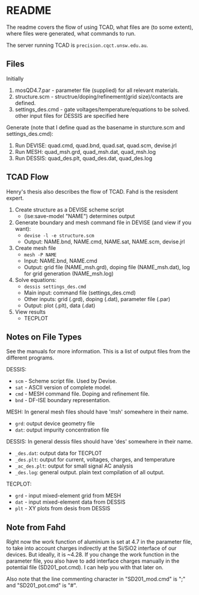 README
============

The readme covers the flow of using TCAD, what files are (to some extent), where
files were generated, what commands to run.

The server running TCAD is `precision.cqct.unsw.edu.au`.

Files
------------

Initially

1. mosQD4.7.par - parameter file (supplied) for all relevant materials.
2. structure.scm - structrue/doping/refinement(grid size)/contacts are defined.
3. settings_des.cmd - gate voltages/temperature/equations to be solved. other
   input files for DESSIS are specified here

Generate (note that I define quad as the basename in sturcture.scm and
settings_des.cmd):

1. Run DEVISE: quad.cmd, quad.bnd, quad.sat, quad.scm, devise.jrl
2. Run MESH: quad_msh.grd, quad_msh.dat, quad_msh.log
3. Run DESSIS: quad_des.plt, quad_des.dat, quad_des.log

TCAD Flow
--------------
Henry's thesis also describes the flow of TCAD. Fahd is the resisdent expert.

1. Create structure as a DEVISE scheme script
    * (ise:save-model "NAME") determines output
2. Generate boundary and mesh command file in DEVISE (and view if you want):
    * `devise -l -e structure.scm`
    * Output: NAME.bnd, NAME.cmd, NAME.sat, NAME.scm, devise.jrl
3. Create mesh file
    * `mesh -P NAME`
    * Input: NAME.bnd, NAME.cmd
    * Output: grid file (NAME_msh.grd), doping file (NAME_msh.dat), log for grid
      generation (NAME_msh.log)
4. Solve equations:
    * `dessis settings_des.cmd`
    * Main input: command file (settings_des.cmd)
    * Other inputs: grid (.grd), doping (.dat), parameter file (.par)
    * Output: plot (.plt), data (.dat)
5. View results
    * TECPLOT

Notes on File Types
-------------------

See the manuals for more information. This is a list of output files from the
different programs.

DESSIS:

* `scm` - Scheme script file. Used by Devise.
* `sat` - ASCII version of complete model.
* `cmd` - MESH command file. Doping and refinement file.
* `bnd` - DF-ISE boundary representation.

MESH:
In general mesh files should have 'msh' somewhere in their name.

* `grd`: output device geometry file
* `dat`: output impurity concentration file

DESSIS:
In general dessis files should have 'des' somewhere in their name.

* `_des.dat`: output data for TECPLOT
* `_des.plt`: output for current, voltages, charges, and temperature
* `_ac_des.plt`: output for small signal AC analysis
* `_des.log`: general output. plain text compilation of all output.

TECPLOT:

* `grd` - input mixed-element grid from MESH
* `dat` - input mixed-element data from DESSIS
* `plt` - XY plots from desis from DESSIS

Note from Fahd
----------------------
Right now the work function of aluminium is set at 4.7 in the parameter file, to
take into account charges indirectly at the Si/SiO2 interface of our devices.
But ideally, it is ~4.28. If you change the work function in the parameter file,
you also have to add interface charges manually in the potential file
(SD201_pot.cmd). I can help you with that later on.

Also note that the line commenting character in "SD201_mod.cmd" is ";" and
"SD201_pot.cmd" is "#".
